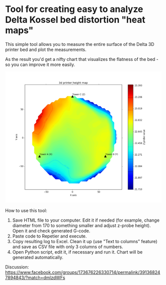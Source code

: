 # Tool for creating easy to analyze Delta Kossel bed distortion "heat maps"

This simple tool allows you to measure the entire surface of the Delta 3D printer bed and plot the measurements. 

As the result you'd get a nifty chart that visualizes the flatness of the bed - so you can improve it more easily.

![Sample](https://github.com/Bougakov/Micromake-D1-3D-printer/raw/master/visualize/Sample%20heat%20map%20chart.png)

How to use this tool:

  1. Save HTML file to your computer. Edit it if needed (for example, change diameter from 170 to something smaller and adjust z-probe height). Open it and check generated G-code. 
  2. Paste code to Repetier and execute. 
  3. Copy resulting log to Excel. Clean it up (use "Text to columns" feature) and save as CSV file with only 3 columns of numbers. 
  4. Open Python script, edit it, if necessary and run it. Chart will be generated automatically. 
  
Discussion: https://www.facebook.com/groups/173676226330714/permalink/391368247894843/?match=dmlzdWFs
